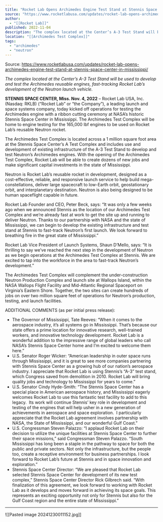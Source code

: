 ```yaml
---
title: "Rocket Lab Opens Archimedes Engine Test Stand at Stennis Space Center in Mississippi "
source: "https://www.rocketlabusa.com/updates/rocket-lab-opens-archimedes-engine-test-stand-at-stennis-space-center-in-mississippi/"
author:
  - "[[Rocket Lab]]"
published: 2022-11-04
description: "The complex located at the Center’s A-3 Test Stand will be used to develop and test the Archimedes reusable engines, fast-tracking Rocket Lab’s development of the Neutron launch vehicle."
location: "[[Archimedes Test Complex]]"
tags:
  - "archimedes"
  - "neutron"
---
```


Source: https://www.rocketlabusa.com/updates/rocket-lab-opens-archimedes-engine-test-stand-at-stennis-space-center-in-mississippi/

*The complex located at the Center’s A-3 Test Stand will be used to develop and test the Archimedes reusable engines, fast-tracking Rocket Lab’s development of the Neutron launch vehicle.*

**STENNIS SPACE CENTER, Miss. Nov. 4, 2022** – Rocket Lab USA, Inc. (Nasdaq: RKLB) (“Rocket Lab” or “the Company”), a leading launch and space systems company, today kicked off operations for testing the Archimedes engine with a ribbon cutting ceremony at NASA’s historic Stennis Space Center in Mississippi. The Archimedes Test Complex will be home to engine testing for the 165,000 lbf engines to be used on Rocket Lab’s reusable Neutron rocket.

The Archimedes Test Complex is located across a 1 million square foot area at the Stennis Space Center’s A Test Complex and includes use and development of existing infrastructure of the A-3 Test Stand to develop and test Neutron’s Archimedes engines. With the opening of the Archimedes Test Complex, Rocket Lab will be able to create dozens of new jobs and make significant capital investments in the state of Mississippi.

Neutron is Rocket Lab’s reusable rocket in development, designed as a cost-effective, reliable, and responsive launch service to help build mega-constellations, deliver large spacecraft to low-Earth orbit, geostationary orbit, and interplanetary destination. Neutron is also being designed to be human spaceflight capable in future.

Rocket Lab Founder and CEO, Peter Beck, says: “It was only a few weeks ago when we announced Stennis as the location of our Archimedes Test Complex and we’re already fast at work to get the site up and running to deliver Neutron. Thanks to our partnership with NASA and the state of Mississippi, we can begin to develop the existing infrastructure and test stand at Stennis to fast-track Neutron’s first launch. We look forward to breathing fire in the great state of Mississippi.”

Rocket Lab Vice President of Launch Systems, Shaun D’Mello, says: “It is thrilling to say we’ve reached the next step in the development of Neutron as we begin operations at the Archimedes Test Complex at Stennis. We are excited to tap into the workforce in the area to fast-track Neutron’s development.”

The Archimedes Test Complex will complement the under-construction Neutron Production Complex and launch site at Wallops Island, within the NASA Wallops Flight Facility and Mid-Atlantic Regional Spaceport on Virginia’s Eastern Shore. Together, the two sites can create hundreds of jobs on over two million square feet of operations for Neutron’s production, testing, and launch facilities.

ADDITIONAL COMMENTS (as per initial press release):

- The Governor of Mississippi, Tate Reeves: “When it comes to the aerospace industry, it’s all systems go in Mississippi. That’s because our state offers a prime location for innovative research, well-trained workers, and innovative technology development. Rocket Lab is a wonderful addition to the impressive range of global leaders who call NASA’s Stennis Space Center home and I’m excited to welcome them here.”
- U.S. Senator Roger Wicker: “American leadership in outer space runs through Mississippi, and it is great to see more companies partnering with Stennis Space Center as a growing hub of our nation’s aerospace industry. I appreciate that Rocket Lab is using Stennis’s “A-3” test stand, which Congress saved from demolition in 2010. Rocket Lab will bring quality jobs and technology to Mississippi for years to come.”
- U.S. Senator Cindy Hyde-Smith: “The Stennis Space Center has a special place in American aerospace history, and Mississippi eagerly welcomes Rocket Lab to use this fantastic test facility to add to this legacy.  Its work will continue Stennis’ key role in development and testing of the engines that will help usher in a new generation of achievements in aerospace and space exploration.  I particularly appreciate that the Rocket Lab agreement involves partnership with NASA, the State of Mississippi, and our wonderful Gulf Coast.”
- U.S. Congressman Steven Palazzo: “I applaud Rocket Lab on their decision to utilize the unique facilities at Stennis Space Center to further their space missions,” said Congressman Steven Palazzo. “South Mississippi has long been a staple in the pathway to space for both the public and private sectors. Not only the infrastructure, but the people too, create a receptive environment for business partnerships. I look forward to Rocket Lab’s future at Stennis and in space innovation and exploration.”
- Stennis Space Center Director: “We are pleased that Rocket Lab selected Stennis Space Center for development of its new test complex,” Stennis Space Center Director Rick Gilbrech said. “With finalization of this agreement, we look forward to working with Rocket Lab as it develops and moves forward in achieving its space goals. This represents an exciting opportunity not only for Stennis but also for the Gulf Coast region and the entire state of Mississippi.”

---

![[Pasted image 20241230011152.jpg]]